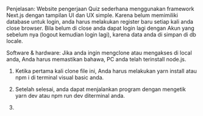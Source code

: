 Penjelasan: Website pengerjaan Quiz sederhana menggunakan framework Next.js dengan tampilan UI dan UX simple. Karena belum memimiliki database untuk login, anda harus melakukan register baru setiap kali anda close browser. Bila belum di close anda dapat login lagi dengan Akun yang sebelum nya (logout kemudian login lagi), karena data anda di simpan di db locale.

Software & hardware:  Jika anda ingin mengclone atau mengakses di local anda, Anda harus memastikan bahawa, PC anda telah terinstall node.js. 

1. Ketika pertama kali clone file ini, Anda harus melakukan yarn install atau npm i di terminal visual basic anda.

2. Setelah selesai, anda dapat menjalankan program dengan mengetik yarn dev atau npm run dev diterminal anda.

3. 